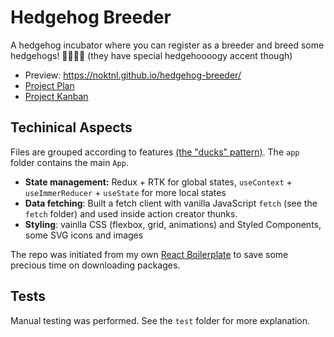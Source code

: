 # Hedgehog Breeder

A hedgehog incubator where you can register as a breeder and breed some hedgehogs! 🦔🦔🦔🦔 (they have special hedgehoooogy accent though)

- Preview: https://noktnl.github.io/hedgehog-breeder/
- [Project Plan](https://rumbling-sleep-60c.notion.site/Hedgehog-breeder-Plan-086f64102b8f4aed95c5f9a1bfc4dd20)
- [Project Kanban](https://www.notion.so/4909215f468c479f95ed2ea53c07df7f?v=294b53b61a544c2f9785ab8515274073)

## Techinical Aspects

Files are grouped according to features [(the "ducks" pattern)](https://redux.js.org/style-guide/#structure-files-as-feature-folders-with-single-file-logic). The `app` folder contains the main `App`.

- **State management:** Redux + RTK for global states, `useContext` + `useImmerReducer` + `useState` for more local states
- **Data fetching**: Built a fetch client with vanilla JavaScript `fetch` (see the `fetch` folder) and used inside action creator thunks.
- **Styling**: vainlla CSS (flexbox, grid, animations) and Styled Components, some SVG icons and images

The repo was initiated from my own [React Boilerplate](https://github.com/NokTNL/react-boilerplate) to save some precious time on downloading packages.

## Tests

Manual testing was performed. See the `test` folder for more explanation.
